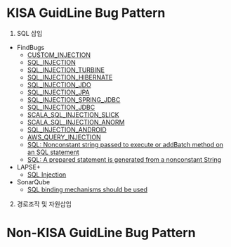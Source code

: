 # KISA GuidLine Bug Pattern
1. SQL 삽입
  - FindBugs
    - [CUSTOM_INJECTION](https://find-sec-bugs.github.io/bugs.htm#CUSTOM_INJECTION)
    - [SQL_INJECTION]()
    - [SQL_INJECTION_TURBINE]()
    - [SQL_INJECTION_HIBERNATE]()
    - [SQL_INJECTION_JDO]()
    - [SQL_INJECTION_JPA]()
    - [SQL_INJECTION_SPRING_JDBC]()
    - [SQL_INJECTION_JDBC]()
    - [SCALA_SQL_INJECTION_SLICK]()
    - [SCALA_SQL_INJECTION_ANORM]()
    - [SQL_INJECTION_ANDROID]()
    - [AWS_QUERY_INJECTION]()
    - [SQL: Nonconstant string passed to execute or addBatch method on an SQL statement]()
    - [SQL: A prepared statement is generated from a nonconstant String]()
  - LAPSE+
    - [SQL Injection]()
  - SonarQube
    - [SQL binding mechanisms should be used]()
2. 경로조작 및 자원삽입

    



# Non-KISA GuidLine Bug Pattern
